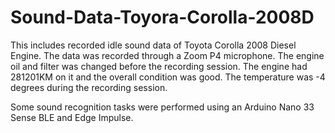 # Sound-Data-Toyora-Corolla-2008D

This includes recorded idle sound data of Toyota Corolla 2008 Diesel Engine. The data was recorded through a Zoom P4 microphone. The engine oil and filter was changed before the recording session. The engine had 281201KM on it and the overall condition was good. The temperature was -4 degrees during the recording session.

Some sound recognition tasks were performed using an Arduino Nano 33 Sense BLE and Edge Impulse.
